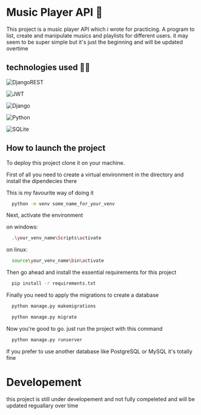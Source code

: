 
# Music Player API 📝    
This project is a music player API which i wrote for practicing. A program to list, create and manipulate musics and playlists for different users. it may seem to be super simple but it's just the beginning and will be updated overtime 

## technologies used 🦾🤖

![DjangoREST](https://img.shields.io/badge/DJANGO-REST-ff1709?style=for-the-badge&logo=django&logoColor=white&color=ff1709&labelColor=gray)

![JWT](https://img.shields.io/badge/JWT-black?style=for-the-badge&logo=JSON%20web%20tokens)

![Django](https://img.shields.io/badge/django-%23092E20.svg?style=for-the-badge&logo=django&logoColor=white)

![Python](https://img.shields.io/badge/python-3670A0?style=for-the-badge&logo=python&logoColor=ffdd54)

![SQLite](https://img.shields.io/badge/sqlite-%2307405e.svg?style=for-the-badge&logo=sqlite&logoColor=white)

## How to launch the project  
To deploy this project clone it on your machine.

First of all you need to create a virtual environment in the directory and install the dipendecies there

This is my favourite way of doing it


```bash
  python -m venv some_name_for_your_venv
```  

Next, activate the environment

on windows:
```bash
  .\your_venv_name\Scripts\activate
``` 
on linux:
```bash
  source\your_venv_name\bin\activate
``` 
Then go ahead and install the essential requirements for this project


```bash
  pip install -r requirements.txt
```  


Finally you need to apply the migrations to create a database
```bash
  python manage.py makemigrations
```  
```bash
  python manage.py migrate
```  

Now you're good to go. just run the project with this command


```bash
  python manage.py runserver
```  


If you prefer to use another database like PostgreSQL or MySQL it's totally fine

# Developement
this project is still under developement and not fully compeleted and will be updated reguallary over time
